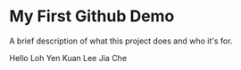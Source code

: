 # My First Github Demo
A brief description of what this project does and who it's for.

Hello Loh Yen Kuan
        Lee Jia Che
        